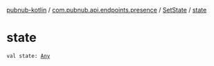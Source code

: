 [pubnub-kotlin](../../index.md) / [com.pubnub.api.endpoints.presence](../index.md) / [SetState](index.md) / [state](./state.md)

# state

`val state: `[`Any`](https://kotlinlang.org/api/latest/jvm/stdlib/kotlin/-any/index.html)